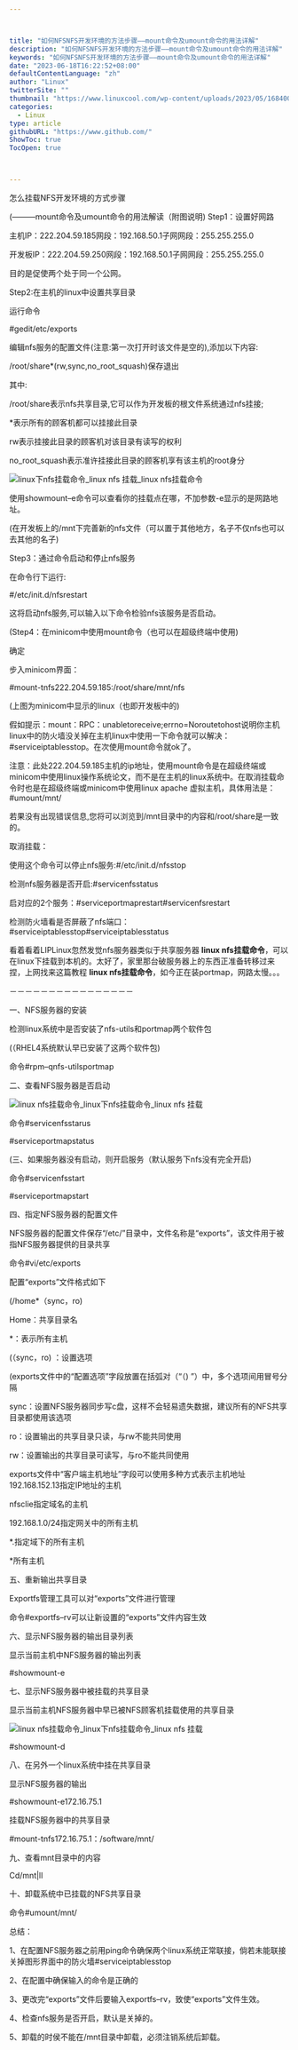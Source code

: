 ```yaml
---



title: "如何NFSNFS开发环境的方法步骤——mount命令及umount命令的用法详解"
description: "如何NFSNFS开发环境的方法步骤——mount命令及umount命令的用法详解"
keywords: "如何NFSNFS开发环境的方法步骤——mount命令及umount命令的用法详解"
date: "2023-06-18T16:22:52+08:00"
defaultContentLanguage: "zh"
author: "Linux"
twitterSite: ""
thumbnail: "https://www.linuxcool.com/wp-content/uploads/2023/05/1684008897413_1.jpg"
categories:
  - Linux
type: article
githubURL: "https://www.github.com/"
ShowToc: true
TocOpen: true



---
```


怎么挂载NFS开发环境的方式步骤

(———mount命令及umount命令的用法解读（附图说明) Step1：设置好网路

主机IP：222.204.59.185网段：192.168.50.1子网网段：255.255.255.0

开发板IP：222.204.59.250网段：192.168.50.1子网网段：255.255.255.0

目的是促使两个处于同一个公网。

Step2:在主机的linux中设置共享目录

运行命令

#gedit/etc/exports

编辑nfs服务的配置文件(注意:第一次打开时该文件是空的),添加以下内容:

/root/share*(rw,sync,no_root_squash)保存退出

其中:

/root/share表示nfs共享目录,它可以作为开发板的根文件系统通过nfs挂接;

*表示所有的顾客机都可以挂接此目录

rw表示挂接此目录的顾客机对该目录有读写的权利

no_root_squash表示准许挂接此目录的顾客机享有该主机的root身分

![linux下nfs挂载命令_linux nfs 挂载_linux nfs挂载命令](https://www.linuxcool.com/wp-content/uploads/2023/05/1684008897413_1.jpg)

使用showmount–e命令可以查看你的挂载点在哪，不加参数-e显示的是网路地址。

(在开发板上的/mnt下完善新的nfs文件（可以置于其他地方，名子不仅nfs也可以去其他的名子) 

Step3：通过命令启动和停止nfs服务

在命令行下运行:

#/etc/init.d/nfsrestart

这将启动nfs服务,可以输入以下命令检验nfs该服务是否启动。

(Step4：在minicom中使用mount命令（也可以在超级终端中使用) 

确定

步入minicom界面：

#mount-tnfs222.204.59.185:/root/share/mnt/nfs

(上图为minicom中显示的linux（也即开发板中的) 

假如提示：mount：RPC：unabletoreceive;errno=Noroutetohost说明你主机linux中的防火墙没关掉在主机linux中使用一下命令就可以解决：#serviceiptablesstop。在次使用mount命令就ok了。

注意：此处222.204.59.185主机的ip地址，使用mount命令是在超级终端或minicom中使用linux操作系统论文，而不是在主机的linux系统中。在取消挂载命令时也是在超级终端或minicom中使用linux apache 虚拟主机，具体用法是：#umount/mnt/

若果没有出现错误信息,您将可以浏览到/mnt目录中的内容和/root/share是一致的。

取消挂载：

使用这个命令可以停止nfs服务:#/etc/init.d/nfsstop

检测nfs服务器是否开启:#servicenfsstatus

启对应的2个服务：#serviceportmaprestart#servicenfsrestart

检测防火墙看是否屏蔽了nfs端口：#serviceiptablesstop#serviceiptablesstatus

看着看着LIPLinux忽然发觉nfs服务器类似于共享服务器 **linux nfs挂载命令**，可以在linux下挂载到本机的。太好了，家里那台破服务器上的东西正准备转移过来捏，上网找来这篇教程 **linux nfs挂载命令**，如今正在装portmap，网路太慢。。。

－－－－－－－－－－－－－－－－

一、NFS服务器的安装

检测linux系统中是否安装了nfs-utils和portmap两个软件包

(（RHEL4系统默认早已安装了这两个软件包) 

命令#rpm–qnfs-utilsportmap

二、查看NFS服务器是否启动

![linux nfs挂载命令_linux下nfs挂载命令_linux nfs 挂载](https://www.linuxcool.com/wp-content/uploads/2023/05/1684008897413_6.jpg)

命令#servicenfsstarus

#serviceportmapstatus

(三、如果服务器没有启动，则开启服务（默认服务下nfs没有完全开启) 

命令#servicenfsstart

#serviceportmapstart

四、指定NFS服务器的配置文件

NFS服务器的配置文件保存“/etc/”目录中，文件名称是“exports”，该文件用于被指NFS服务器提供的目录共享

命令#vi/etc/exports

配置“exports”文件格式如下

(/home*（sync，ro) 

Home：共享目录名

*：表示所有主机

(（sync，ro) ：设置选项

(exports文件中的“配置选项”字段放置在括弧对（“（) ”）中，多个选项间用冒号分隔

sync：设置NFS服务器同步写c盘，这样不会轻易遗失数据，建议所有的NFS共享目录都使用该选项

ro：设置输出的共享目录只读，与rw不能共同使用

rw：设置输出的共享目录可读写，与ro不能共同使用

exports文件中“客户端主机地址”字段可以使用多种方式表示主机地址192.168.152.13指定IP地址的主机

nfsclie指定域名的主机

192.168.1.0/24指定网关中的所有主机

*.指定域下的所有主机

*所有主机

五、重新输出共享目录

Exportfs管理工具可以对“exports”文件进行管理

命令#exportfs–rv可以让新设置的“exports”文件内容生效

六、显示NFS服务器的输出目录列表

显示当前主机中NFS服务器的输出列表

#showmount-e

七、显示NFS服务器中被挂载的共享目录

显示当前主机NFS服务器中早已被NFS顾客机挂载使用的共享目录

![linux nfs挂载命令_linux下nfs挂载命令_linux nfs 挂载](https://www.linuxcool.com/wp-content/uploads/2023/05/1684008897413_7.png)

#showmount-d

八、在另外一个linux系统中挂在共享目录

显示NFS服务器的输出

#showmount-e172.16.75.1

挂载NFS服务器中的共享目录

#mount-tnfs172.16.75.1：/software/mnt/

九、查看mnt目录中的内容

Cd/mnt|ll

十、卸载系统中已挂载的NFS共享目录

命令#umount/mnt/

总结：

1、在配置NFS服务器之前用ping命令确保两个linux系统正常联接，倘若未能联接关掉图形界面中的防火墙#serviceiptablesstop

2、在配置中确保输入的命令是正确的

3、更改完“exports”文件后要输入exportfs–rv，致使“exports”文件生效。

4、检查nfs服务是否开启，默认是关掉的。

5、卸载的时侯不能在/mnt目录中卸载，必须注销系统后卸载。
